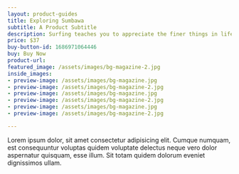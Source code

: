 ```yaml
---
layout: product-guides
title: Exploring Sumbawa
subtitle: A Product Subtitle
description: Surfing teaches you to appreciate the finer things in life, to be present, live in the moment and just breath
price: $37
buy-button-id: 1686971064446
buy: Buy Now
product-url: 
featured_image: /assets/images/bg-magazine-2.jpg
inside_images:
- preview-image: /assets/images/bg-magazine.jpg
- preview-image: /assets/images/bg-magazine-2.jpg
- preview-image: /assets/images/bg-magazine.jpg
- preview-image: /assets/images/bg-magazine-2.jpg
- preview-image: /assets/images/bg-magazine.jpg
- preview-image: /assets/images/bg-magazine-2.jpg

---
```


Lorem ipsum dolor, sit amet consectetur adipisicing elit. Cumque numquam, est consequuntur voluptas quidem voluptate delectus neque vero dolor aspernatur quisquam, esse illum. Sit totam quidem dolorum eveniet dignissimos ullam.
